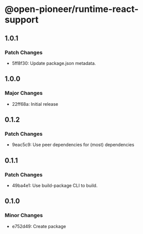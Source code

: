 # @open-pioneer/runtime-react-support

## 1.0.1

### Patch Changes

-   5ff8f30: Update package.json metadata.

## 1.0.0

### Major Changes

-   22ff68a: Initial release

## 0.1.2

### Patch Changes

-   9eac5c9: Use peer dependencies for (most) dependencies

## 0.1.1

### Patch Changes

-   49ba4e1: Use build-package CLI to build.

## 0.1.0

### Minor Changes

-   e752d49: Create package
